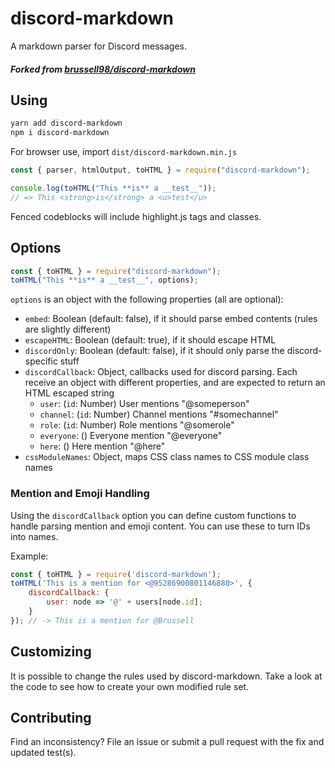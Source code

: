 # discord-markdown

A markdown parser for Discord messages.

##### Forked from [brussell98/discord-markdown](https://github.com/brussell98/discord-markdown)

## Using

```bash
yarn add discord-markdown
npm i discord-markdown
```

For browser use, import `dist/discord-markdown.min.js`

```js
const { parser, htmlOutput, toHTML } = require("discord-markdown");

console.log(toHTML("This **is** a __test__"));
// => This <strong>is</strong> a <u>test</u>
```

Fenced codeblocks will include highlight.js tags and classes.

## Options

```js
const { toHTML } = require("discord-markdown");
toHTML("This **is** a __test__", options);
```

`options` is an object with the following properties (all are optional):

-   `embed`: Boolean (default: false), if it should parse embed contents (rules are slightly different)
-   `escapeHTML`: Boolean (default: true), if it should escape HTML
-   `discordOnly`: Boolean (default: false), if it should only parse the discord-specific stuff
-   `discordCallback`: Object, callbacks used for discord parsing. Each receive an object with different properties, and are expected to return an HTML escaped string
    -   `user`: (`id`: Number) User mentions "@someperson"
    -   `channel`: (`id`: Number) Channel mentions "#somechannel"
    -   `role`: (`id`: Number) Role mentions "@somerole"
    -   `everyone`: () Everyone mention "@everyone"
    -   `here`: () Here mention "@here"
-   `cssModuleNames`: Object, maps CSS class names to CSS module class names

### Mention and Emoji Handling

Using the `discordCallback` option you can define custom functions to handle parsing mention and emoji content. You can use these to turn IDs into names.

Example:

```js
const { toHTML } = require('discord-markdown');
toHTML('This is a mention for <@95286900801146880>', {
	discordCallback: {
		user: node => '@' + users[node.id];
	}
}); // -> This is a mention for @Brussell
```

## Customizing

It is possible to change the rules used by discord-markdown. Take a look at the code to see how to create your own modified rule set.

## Contributing

Find an inconsistency? File an issue or submit a pull request with the fix and updated test(s).
